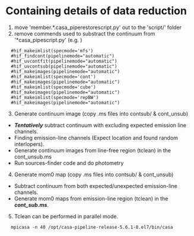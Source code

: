 # Containing details of data reduction

1. move 'member.*.casa_piperestorescript.py' out to the 'script/' folder 
2. remove commends used to substract the continuum from '*casa_pipescript.py' (e.g. )
```
  #hif_makeimlist(specmode='mfs')
  #hif_findcont(pipelinemode="automatic")
  #hif_uvcontfit(pipelinemode="automatic")
  #hif_uvcontsub(pipelinemode="automatic")
  #hif_makeimages(pipelinemode="automatic")
  #hif_makeimlist(specmode='cont')
  #hif_makeimages(pipelinemode="automatic")
  #hif_makeimlist(specmode='cube')
  #hif_makeimages(pipelinemode="automatic")
  #hif_makeimlist(specmode='repBW')
  #hif_makeimages(pipelinemode="automatic")
```
3. Generate continuum image (copy .ms files into contsub/ & cont_unsub)
  * ***Tentatively*** subtract continuum with excluding expected emission line channels.
  * Finding emission-line channels (Expect location and found random interlopers).
  * Generate continuum images from line-free region (tclean) in the cont_unsub.ms
  * Run sources-finder code and do photometry
  
4. Generate mom0 map (copy .ms files into contsub/ & cont_unsub)
  * Subtract continuum from both expected/unexpected emission-line channels.
  * Generate mom0 maps from emission-line region (tclean) in the ***cont_sub.ms***.

5. Tclean can be performed in parallel mode.
```
  mpicasa -n 40 /opt/casa-pipeline-release-5.6.1-8.el7/bin/casa
```
